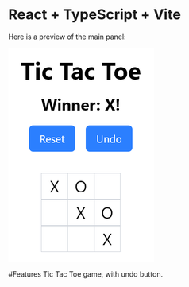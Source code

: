 # React + TypeScript + Vite

Here is a preview of the main panel:

![Main Panel Preview](public/panel.png)

#Features
Tic Tac Toe game, with undo button.
